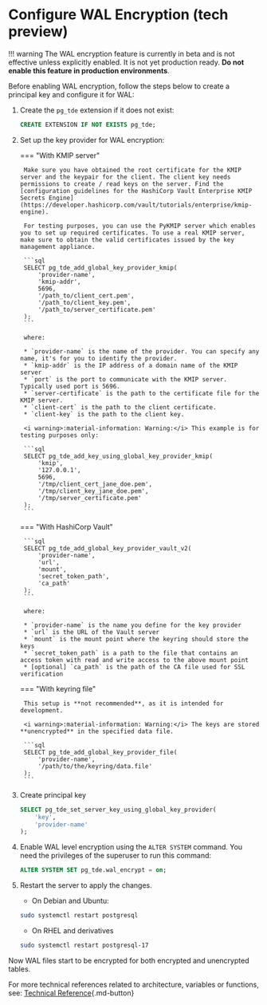 # Configure WAL Encryption (tech preview)

!!! warning
    The WAL encryption feature is currently in beta and is not effective unless explicitly enabled. It is not yet production ready. **Do not enable this feature in production environments**.

Before enabling WAL encryption, follow the steps below to create a principal key and configure it for WAL:

1. Create the `pg_tde` extension if it does not exist:

    ```sql
    CREATE EXTENSION IF NOT EXISTS pg_tde;
    ```

2. Set up the key provider for WAL encryption:

    === "With KMIP server"

        Make sure you have obtained the root certificate for the KMIP server and the keypair for the client. The client key needs permissions to create / read keys on the server. Find the [configuration guidelines for the HashiCorp Vault Enterprise KMIP Secrets Engine](https://developer.hashicorp.com/vault/tutorials/enterprise/kmip-engine).

        For testing purposes, you can use the PyKMIP server which enables you to set up required certificates. To use a real KMIP server, make sure to obtain the valid certificates issued by the key management appliance.

        ```sql
        SELECT pg_tde_add_global_key_provider_kmip(
            'provider-name', 
            'kmip-addr', 
            5696, 
            '/path_to/client_cert.pem', 
            '/path_to/client_key.pem', 
            '/path_to/server_certificate.pem'
        );
        ```

        where:

        * `provider-name` is the name of the provider. You can specify any name, it's for you to identify the provider.
        * `kmip-addr` is the IP address of a domain name of the KMIP server
        * `port` is the port to communicate with the KMIP server. Typically used port is 5696.
        * `server-certificate` is the path to the certificate file for the KMIP server.
        * `client-cert` is the path to the client certificate.
        * `client-key` is the path to the client key.

        <i warning>:material-information: Warning:</i> This example is for testing purposes only:

        ```sql
        SELECT pg_tde_add_key_using_global_key_provider_kmip(
            'kmip', 
            '127.0.0.1', 
            5696, 
            '/tmp/client_cert_jane_doe.pem', 
            '/tmp/client_key_jane_doe.pem', 
            '/tmp/server_certificate.pem'
        );
        ```

    === "With HashiCorp Vault"

        ```sql
        SELECT pg_tde_add_global_key_provider_vault_v2(
            'provider-name', 
            'url', 
            'mount', 
            'secret_token_path', 
            'ca_path'
        );
        ```

        where:

        * `provider-name` is the name you define for the key provider
        * `url` is the URL of the Vault server
        * `mount` is the mount point where the keyring should store the keys
        * `secret_token_path` is a path to the file that contains an access token with read and write access to the above mount point
        * [optional] `ca_path` is the path of the CA file used for SSL verification

    === "With keyring file"

        This setup is **not recommended**, as it is intended for development.
        
        <i warning>:material-information: Warning:</i> The keys are stored **unencrypted** in the specified data file.

        ```sql
        SELECT pg_tde_add_global_key_provider_file(
            'provider-name', 
            '/path/to/the/keyring/data.file'
        );
        ```

3. Create principal key

    ```sql
    SELECT pg_tde_set_server_key_using_global_key_provider(
        'key', 
        'provider-name'
    );
    ```

4. Enable WAL level encryption using the `ALTER SYSTEM` command. You need the privileges of the superuser to run this command:

    ```sql
    ALTER SYSTEM SET pg_tde.wal_encrypt = on;
    ```

5. Restart the server to apply the changes.

    * On Debian and Ubuntu:

    ```sh
    sudo systemctl restart postgresql
    ```

    * On RHEL and derivatives

    ```sh
    sudo systemctl restart postgresql-17
    ```

Now WAL files start to be encrypted for both encrypted and unencrypted tables.

For more technical references related to architecture, variables or functions, see:
[Technical Reference](advanced-topics/tech-reference.md){.md-button}
